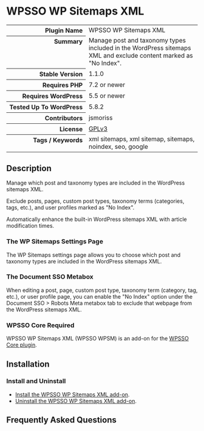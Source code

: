 <h1>WPSSO WP Sitemaps XML</h1>

<table>
<tr><th align="right" valign="top" nowrap>Plugin Name</th><td>WPSSO WP Sitemaps XML</td></tr>
<tr><th align="right" valign="top" nowrap>Summary</th><td>Manage post and taxonomy types included in the WordPress sitemaps XML and exclude content marked as &quot;No Index&quot;.</td></tr>
<tr><th align="right" valign="top" nowrap>Stable Version</th><td>1.1.0</td></tr>
<tr><th align="right" valign="top" nowrap>Requires PHP</th><td>7.2 or newer</td></tr>
<tr><th align="right" valign="top" nowrap>Requires WordPress</th><td>5.5 or newer</td></tr>
<tr><th align="right" valign="top" nowrap>Tested Up To WordPress</th><td>5.8.2</td></tr>
<tr><th align="right" valign="top" nowrap>Contributors</th><td>jsmoriss</td></tr>
<tr><th align="right" valign="top" nowrap>License</th><td><a href="https://www.gnu.org/licenses/gpl.txt">GPLv3</a></td></tr>
<tr><th align="right" valign="top" nowrap>Tags / Keywords</th><td>xml sitemaps, xml sitemap, sitemaps, noindex, seo, google</td></tr>
</table>

<h2>Description</h2>

<!-- about -->

<p>Manage which post and taxonomy types are included in the WordPress sitemaps XML.</p>

<p>Exclude posts, pages, custom post types, taxonomy terms (categories, tags, etc.), and user profiles marked as "No Index".</p>

<p>Automatically enhance the built-in WordPress sitemaps XML with article modification times.</p>

<!-- /about -->

<h3>The WP Sitemaps Settings Page</h3>

<p>The WP Sitemaps settings page allows you to choose which post and taxonomy types are included in the WordPress sitemaps XML.</p>

<h3>The Document SSO Metabox</h3>

<p>When editing a post, page, custom post type, taxonomy term (category, tag, etc.), or user profile page, you can enable the "No Index" option under the Document SSO &gt; Robots Meta metabox tab to exclude that webpage from the WordPress sitemaps XML.</p>

<h3>WPSSO Core Required</h3>

<p>WPSSO WP Sitemaps XML (WPSSO WPSM) is an add-on for the <a href="https://wordpress.org/plugins/wpsso/">WPSSO Core plugin</a>.</p>


<h2>Installation</h2>

<h3 class="top">Install and Uninstall</h3>

<ul>
<li><a href="https://wpsso.com/docs/plugins/wpsso-wp-sitemaps/installation/install-the-plugin/">Install the WPSSO WP Sitemaps XML add-on</a>.</li>
<li><a href="https://wpsso.com/docs/plugins/wpsso-wp-sitemaps/installation/uninstall-the-plugin/">Uninstall the WPSSO WP Sitemaps XML add-on</a>.</li>
</ul>


<h2>Frequently Asked Questions</h2>





